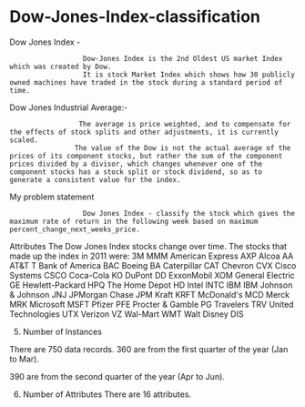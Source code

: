 # Dow-Jones-Index-classification

Dow Jones Index - 

                      Dow-Jones Index is the 2nd Oldest US market Index which was created by Dow.
                      It is stock Market Index which shows how 30 publicly owned machines have traded in the stock during a standard period of time.
                      
Dow Jones Industrial Average:-
      
                     The average is price weighted, and to compensate for the effects of stock splits and other adjustments, it is currently scaled. 
                    The value of the Dow is not the actual average of the prices of its component stocks, but rather the sum of the component prices divided by a divisor, which changes whenever one of the                              component stocks has a stock split or stock dividend, so as to generate a consistent value for the index. 

My problem statement
                        
                      Dow Jones Index - classify the stock which gives the maximum rate of return in the following week based on maximum percent_change_next_weeks_price.
Attributes
The Dow Jones Index stocks change over time.  The stocks that made up the index in 2011 were:
		3M		 	MMM
		American Express 	AXP
		Alcoa			AA
		AT&T 			T
		Bank of America		BAC
		Boeing 		 	BA
		Caterpillar 	 	CAT
		Chevron 	 	CVX
		Cisco Systems 		CSCO
		Coca-Cola 	 	KO
		DuPont 		 	DD
		ExxonMobil 	 	XOM
		General Electric 	GE
		Hewlett-Packard		HPQ
		The Home Depot 	 	HD
		Intel 		 	INTC
		IBM 		 	IBM
		Johnson & Johnson 	JNJ	
		JPMorgan Chase 	 	JPM
		Kraft			KRFT
		McDonald's 		MCD
		Merck 		 	MRK
		Microsoft 	 	MSFT
		Pfizer 		 	PFE
		Procter & Gamble 	PG
		Travelers 	 	TRV
		United Technologies 	UTX
		Verizon 	 	VZ
		Wal-Mart 	 	WMT
		Walt Disney 	 	DIS

5. Number of Instances

There are 750 data records.  360 are from the first quarter of the year (Jan to Mar).

390 are from the second quarter of the year (Apr to Jun).

6. Number of Attributes
There are 16 attributes.  

